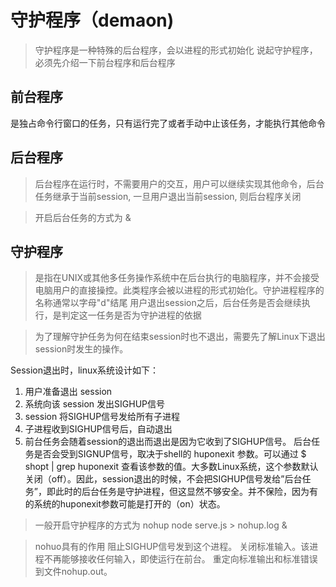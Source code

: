 # 守护程序（demaon)
> 守护程序是一种特殊的后台程序，会以进程的形式初始化
> 说起守护程序，必须先介绍一下前台程序和后台程序
## 前台程序
是独占命令行窗口的任务，只有运行完了或者手动中止该任务，才能执行其他命令
## 后台程序
> 后台程序在运行时，不需要用户的交互，用户可以继续实现其他命令，后台任务继承于当前session, 一旦用户退出当前session, 则后台程序关闭

> 开启后台任务的方式为 &
## 守护程序
>是指在UNIX或其他多任务操作系统中在后台执行的电脑程序，并不会接受电脑用户的直接操控。此类程序会被以进程的形式初始化。守护进程程序的名称通常以字母"d"结尾
> 用户退出session之后，后台任务是否会继续执行，是判定这一任务是否为守护进程的依据

> 为了理解守护任务为何在结束session时也不退出，需要先了解Linux下退出session时发生的操作。

Session退出时，linux系统设计如下：

1. 用户准备退出 session
2. 系统向该 session 发出SIGHUP信号
3. session 将SIGHUP信号发给所有子进程
4. 子进程收到SIGHUP信号后，自动退出
5. 前台任务会随着session的退出而退出是因为它收到了SIGHUP信号。
后台任务是否会受到SIGNUP信号，取决于shell的 huponexit 参数。可以通过 $ shopt | grep huponexit 查看该参数的值。大多数Linux系统，这个参数默认关闭（off）。因此，session退出的时候，不会把SIGHUP信号发给”后台任务”，即此时的后台任务是守护进程，但这显然不够安全。并不保险，因为有的系统的huponexit参数可能是打开的（on）状态。

> 一般开启守护程序的方式为
nohup node serve.js > nohup.log &

> nohuo具有的作用
阻止SIGHUP信号发到这个进程。
关闭标准输入。该进程不再能够接收任何输入，即使运行在前台。
重定向标准输出和标准错误到文件nohup.out。
